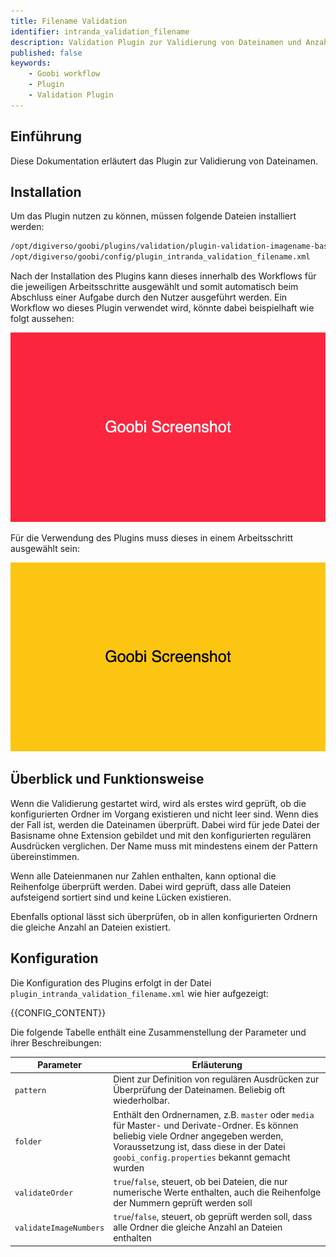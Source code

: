```yaml
---
title: Filename Validation
identifier: intranda_validation_filename
description: Validation Plugin zur Validierung von Dateinamen und Anzahl an Dateien
published: false
keywords:
    - Goobi workflow
    - Plugin
    - Validation Plugin
---
```


## Einführung
Diese Dokumentation erläutert das Plugin zur Validierung von Dateinamen.


## Installation
Um das Plugin nutzen zu können, müssen folgende Dateien installiert werden:

```bash
/opt/digiverso/goobi/plugins/validation/plugin-validation-imagename-base.jar
/opt/digiverso/goobi/config/plugin_intranda_validation_filename.xml
```

Nach der Installation des Plugins kann dieses innerhalb des Workflows für die jeweiligen Arbeitsschritte ausgewählt und somit automatisch beim Abschluss einer Aufgabe durch den Nutzer ausgeführt werden. Ein Workflow wo dieses Plugin verwendet wird, könnte dabei beispielhaft wie folgt aussehen:

![Beispielhafter Aufbau eines Workflows](screen1_de.png)

Für die Verwendung des Plugins muss dieses in einem Arbeitsschritt ausgewählt sein:

![Konfiguration des Arbeitsschritts für die Nutzung des Plugins](screen2_de.png)


## Überblick und Funktionsweise

Wenn die Validierung gestartet wird, wird als erstes wird geprüft, ob die konfigurierten Ordner im Vorgang existieren und nicht leer sind.
Wenn dies der Fall ist, werden die Dateinamen überprüft. Dabei wird für jede Datei der Basisname ohne Extension gebildet und mit den konfigurierten regulären Ausdrücken verglichen. Der Name muss mit mindestens einem der Pattern übereinstimmen.

Wenn alle Dateienmanen nur Zahlen enthalten, kann optional die Reihenfolge überprüft werden. Dabei wird geprüft, dass alle Dateien aufsteigend sortiert sind und keine Lücken existieren.

Ebenfalls optional lässt sich überprüfen, ob in allen konfigurierten Ordnern die gleiche Anzahl an Dateien existiert.


## Konfiguration
Die Konfiguration des Plugins erfolgt in der Datei `plugin_intranda_validation_filename.xml` wie hier aufgezeigt:

{{CONFIG_CONTENT}}

Die folgende Tabelle enthält eine Zusammenstellung der Parameter und ihrer Beschreibungen:

Parameter               | Erläuterung
------------------------|------------------------------------
`pattern`               | Dient zur Definition von regulären Ausdrücken zur Überprüfung der Dateinamen. Beliebig oft wiederholbar.
`folder`                | Enthält den Ordnernamen, z.B. `master` oder `media` für Master- und Derivate-Ordner. Es können beliebig viele Ordner angegeben werden, Voraussetzung ist, dass diese in der Datei `goobi_config.properties` bekannt gemacht wurden
`validateOrder`         | `true`/`false`, steuert, ob bei Dateien, die nur numerische Werte enthalten, auch die Reihenfolge der Nummern geprüft werden soll
`validateImageNumbers`  | `true`/`false`, steuert, ob geprüft werden soll, dass alle Ordner die gleiche Anzahl an Dateien enthalten
